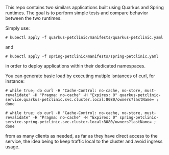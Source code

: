 This repo contains two similars applications built using Quarkus and Spring runtimes.
The goal is to perform simple tests and compare behavior between the two runtimes.

Simply use: 

```# kubectl apply -f quarkus-petclinic/manifests/quarkus-petclinic.yaml```

and

```# kubectl apply -f spring-petclinic/manifests/spring-petclinic.yaml```

in order to deploy applications within their dedicated namespaces.

You can generate basic load by executing mutiple isntances of curl, for instance: 

```# while true; do curl -H "Cache-Control: no-cache, no-store, must-revalidate" -H "Pragma: no-cache" -H "Expires: 0" quarkus-petclinic-service.quarkus-petclinic.svc.cluster.local:8080/owners?lastName= ; done```

```# while true; do curl -H "Cache-Control: no-cache, no-store, must-revalidate" -H "Pragma: no-cache" -H "Expires: 0" spring-petclinic-service.spring-petclinic.svc.cluster.local:8080/owners?lastName= ; done```

from as many clients as needed, as far as they have direct access to the service, the idea being to keep traffic local to the cluster and avoid ingress usage.
